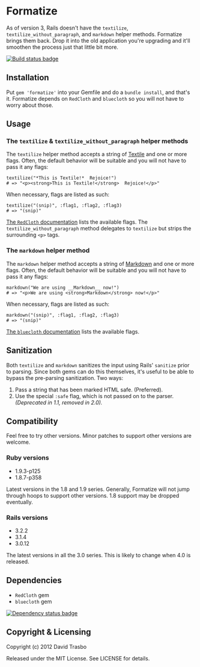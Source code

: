 Formatize
=========

As of version 3, Rails doesn't have the `textilize`,
`textilize_without_paragraph`, and `markdown` helper methods. Formatize brings
them back. Drop it into the old application you're upgrading and it'll smoothen
the process just that little bit more.

[![Build status badge](https://secure.travis-ci.org/dtrasbo/formatize.png)](http://travis-ci.org/dtrasbo/formatize)

Installation
------------

Put `gem 'formatize'` into your Gemfile and do a `bundle install`, and that's
it. Formatize depends on `RedCloth` and `bluecloth` so you will not have to
worry about those.

Usage
-----

### The `textilize` & `textilize_without_paragraph` helper methods

The `textilize` helper method accepts a string of
[Textile](http://redcloth.org/textile) and one or more flags. Often, the
default behavior will be suitable and you will not have to pass it any flags:

    textilize("*This is Textile!*  Rejoice!")
    # => "<p><strong>This is Textile!</strong>  Rejoice!</p>"

When necessary, flags are listed as such:

    textilize("(snip)", :flag1, :flag2, :flag3)
    # => "(snip)"

[The `RedCloth` documentation](http://redcloth.rubyforge.org/classes/RedCloth/TextileDoc.html)
lists the available flags. The `textilize_without_paragraph` method
delegates to `textilize` but strips the surrounding `<p>` tags.

### The `markdown` helper method

The `markdown` helper method accepts a string of
[Markdown](http://daringfireball.net/projects/markdown/) and one or more
flags. Often, the default behavior will be suitable and you will not have
to pass it any flags:

    markdown("We are using __Markdown__ now!")
    # => "<p>We are using <strong>Markdown</strong> now!</p>"

When necessary, flags are listed as such:

    markdown("(snip)", :flag1, :flag2, :flag3)
    # => "(snip)"

[The `bluecloth` documentation](http://rubydoc.info/gems/bluecloth/BlueCloth)
lists the available flags.

Sanitization
------------

Both `textilize` and `markdown` sanitizes the input using Rails'
`sanitize` prior to parsing. Since both gems can do this themselves,
it's useful to be able to bypass the pre-parsing sanitization. Two ways:

1. Pass a string that has been marked HTML safe. (Preferred).
2. Use the special `:safe` flag, which is not passed on to the parser.
   _(Deprecated in 1.1, removed in 2.0)._ 

Compatibility
-------------

Feel free to try other versions. Minor patches to support other versions
are welcome.

### Ruby versions
* 1.9.3-p125
* 1.8.7-p358

Latest versions in the 1.8 and 1.9 series. Generally, Formatize will not
jump through hoops to support other versions. 1.8 support may be dropped
eventually.

### Rails versions
* 3.2.2
* 3.1.4
* 3.0.12

The latest versions in all the 3.0 series. This is likely to change when
4.0 is released.

Dependencies
------------

* `RedCloth` gem
* `bluecloth` gem

[![Dependency status badge](https://gemnasium.com/dtrasbo/formatize.png)](https://gemnasium.com/dtrasbo/formatize)

Copyright & Licensing
---------------------

Copyright (c) 2012 David Trasbo

Released under the MIT License. See LICENSE for details.

